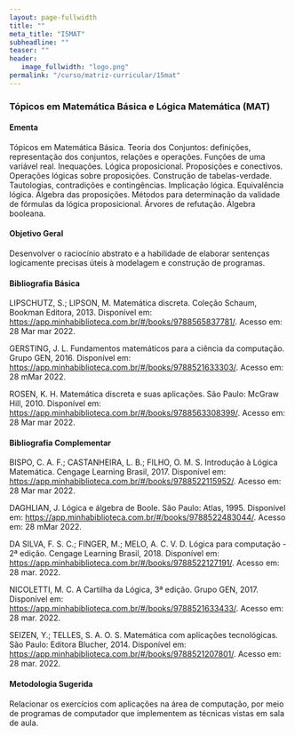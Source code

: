 ```yaml
---
layout: page-fullwidth
title: ""
meta_title: "I5MAT"
subheadline: ""
teaser: ""
header:
   image_fullwidth: "logo.png"
permalink: "/curso/matriz-curricular/15mat"
---
```


### Tópicos em Matemática Básica e Lógica Matemática (MAT)

#### **Ementa**

Tópicos em Matemática Básica. Teoria dos Conjuntos: definições, representação dos conjuntos, relações e operações. Funções de uma variável real. Inequações. Lógica proposicional. Proposições e conectivos. Operações lógicas sobre proposições. Construção de tabelas-verdade. Tautologias, contradições e contingências. Implicação lógica. Equivalência lógica. Álgebra das proposições. Métodos para determinação da validade de fórmulas da lógica proposicional. Árvores de refutação. Álgebra booleana.

#### **Objetivo Geral** 

Desenvolver o raciocínio abstrato e a habilidade de elaborar sentenças logicamente precisas úteis à modelagem e construção de programas. 

#### **Bibliografia Básica** 

LIPSCHUTZ, S.; LIPSON, M.  Matemática discreta.  Coleção Schaum, Bookman Editora, 2013. Disponível em: https://app.minhabiblioteca.com.br/#/books/9788565837781/. Acesso em: 28 Mar mar 2022. 

GERSTING, J. L. Fundamentos matemáticos para a ciência da computação. Grupo GEN, 2016. Disponível em: https://app.minhabiblioteca.com.br/#/books/9788521633303/. Acesso em: 28 mMar 2022. 

 ROSEN, K. H. Matemática discreta e suas aplicações. São Paulo: McGraw Hill, 2010. Disponível em: https://app.minhabiblioteca.com.br/#/books/9788563308399/. Acesso em: 28 Mar mar 2022. 

#### **Bibliografia Complementar**

 BISPO, C. A. F.; CASTANHEIRA, L. B.; FILHO, O. M. S. Introdução à Lógica Matemática. Cengage Learning Brasil, 2017. Disponível em: https://app.minhabiblioteca.com.br/#/books/9788522115952/. Acesso em: 28 Mar mar 2022. 

 DAGHLIAN, J. Lógica e álgebra de Boole. São Paulo: Atlas, 1995. Disponível em: https://app.minhabiblioteca.com.br/#/books/9788522483044/. Acesso em: 28 mMar 2022. 

 DA SILVA, F. S. C.; FINGER, M.; MELO, A. C. V. D. Lógica para computação - 2ª edição. Cengage Learning Brasil, 2018. Disponível em: https://app.minhabiblioteca.com.br/#/books/9788522127191/. Acesso em: 28 mar. 2022. 

 NICOLETTI, M. C. A Cartilha da Lógica, 3ª edição. Grupo GEN, 2017. Disponível em: https://app.minhabiblioteca.com.br/#/books/9788521633433/. Acesso em: 28 mar. 2022.  

 SEIZEN, Y.; TELLES, S. A. O. S. Matemática com aplicações tecnológicas. São Paulo: Editora Blucher, 2014.  Disponível em: https://app.minhabiblioteca.com.br/#/books/9788521207801/. Acesso em: 28 mar. 2022. 

#### **Metodologia Sugerida** 

 Relacionar os exercícios com aplicações na área de computação, por meio de programas de computador que implementem as técnicas vistas em sala de aula. 

